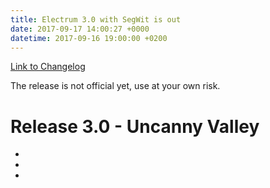```yaml
---
title: Electrum 3.0 with SegWit is out
date: 2017-09-17 14:00:27 +0000
datetime: 2017-09-16 19:00:00 +0200
---
```



[Link to Changelog](https://github.com/spesmilo/electrum/blob/master/RELEASE-NOTES)

The release is not official yet, use at your own risk.

# Release 3.0 - Uncanny Valley

*

*

*